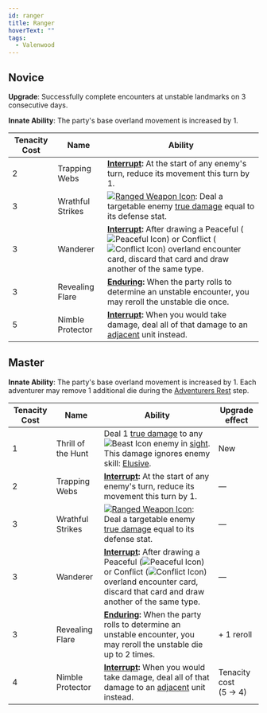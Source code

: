 ```yaml
---
id: ranger
title: Ranger
hoverText: ""
tags:
  - Valenwood
---
```


## Novice

**Upgrade**: Successfully complete encounters at unstable landmarks on 3 consecutive days.

**Innate Ability**: The party's base overland movement is increased by 1.

| Tenacity Cost | Name             | Ability                                                                                                                                                                                                                                                                                                                 |
| ------------- | ---------------- | ----------------------------------------------------------------------------------------------------------------------------------------------------------------------------------------------------------------------------------------------------------------------------------------------------------------------- |
| 2             | Trapping Webs    | **[Interrupt](/docs/glossary/interrupt):** At the start of any enemy's turn, reduce its movement this turn by 1.                                                                                                                                                                                                        |
| 3             | Wrathful Strikes | [<img src="/icons/ranged-weapon.svg" alt="Ranged Weapon Icon" className="icon-svg" />](/docs/battles/battle-forms/ranged-weapon): Deal a targetable enemy [true damage](/docs/glossary/true-damage) equal to its defense stat.                                                                                          |
| 3             | Wanderer         | **[Interrupt](/docs/glossary/interrupt):** After drawing a Peaceful (<img src="/icons/peaceful.svg" alt="Peaceful Icon" className="icon-svg" />) or Conflict (<img src="/icons/conflict.svg" alt="Conflict Icon" className="icon-svg" />) overland encounter card, discard that card and draw another of the same type. |
| 3             | Revealing Flare  | **[Enduring](/docs/glossary/enduring):** When the party rolls to determine an unstable encounter, you may reroll the unstable die once.                                                                                                                                                                                 |
| 5             | Nimble Protector | **[Interrupt](/docs/glossary/interrupt):** When you would take damage, deal all of that damage to an [adjacent](/docs/glossary/adjacent) unit instead.                                                                                                                                                                  |

## Master

**Innate Ability**: The party's base overland movement is increased by 1. Each adventurer may remove 1 additional die during the [Adventurers Rest](/docs/campaign/day/end-of-day-phase/#2-adventurers-rest) step.

| Tenacity Cost | Name               | Ability                                                                                                                                                                                                                                                                                                                 | Upgrade effect            |
| ------------- | ------------------ | ----------------------------------------------------------------------------------------------------------------------------------------------------------------------------------------------------------------------------------------------------------------------------------------------------------------------- | ------------------------- |
| 1             | Thrill of the Hunt | Deal 1 [true damage](/docs/glossary/true-damage) to any <img src="/icons/beast.svg" alt="Beast Icon" className="icon-svg" /> enemy in [sight](/docs/glossary/sight). This damage ignores enemy skill: [Elusive](/docs/battles/enemy-skills/elusive).                                                                    | New                       |
| 2             | Trapping Webs      | **[Interrupt](/docs/glossary/interrupt):** At the start of any enemy's turn, reduce its movement this turn by 1.                                                                                                                                                                                                        | —                         |
| 3             | Wrathful Strikes   | [<img src="/icons/ranged-weapon.svg" alt="Ranged Weapon Icon" className="icon-svg" />](/docs/battles/battle-forms/ranged-weapon): Deal a targetable enemy [true damage](/docs/glossary/true-damage) equal to its defense stat.                                                                                          | —                         |
| 3             | Wanderer           | **[Interrupt](/docs/glossary/interrupt):** After drawing a Peaceful (<img src="/icons/peaceful.svg" alt="Peaceful Icon" className="icon-svg" />) or Conflict (<img src="/icons/conflict.svg" alt="Conflict Icon" className="icon-svg" />) overland encounter card, discard that card and draw another of the same type. | —                         |
| 3             | Revealing Flare    | **[Enduring](/docs/glossary/enduring):** When the party rolls to determine an unstable encounter, you may reroll the unstable die up to 2 times.                                                                                                                                                                        | + 1 reroll                |
| 4             | Nimble Protector   | **[Interrupt](/docs/glossary/interrupt):** When you would take damage, deal all of that damage to an [adjacent](/docs/glossary/adjacent) unit instead.                                                                                                                                                                  | Tenacity cost<br/>(5 → 4) |
